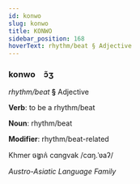 ```yaml
---
id: konwo
slug: konwo
title: KONWO
sidebar_position: 168
hoverText: rhythm/beat § Adjective
---
```


### konwo&emsp;<span kind="abugida">ɔ̃ʒ</span>

*rhythm/beat* **§** Adjective

**Verb**: to be a rhythm/beat

**Noun**: rhythm/beat

**Modifier**: rhythm/beat-related

Khmer ចង្វាក់ cɑngvak /cɑŋ.ˈʋaʔ/

*Austro-Asiatic Language Family*